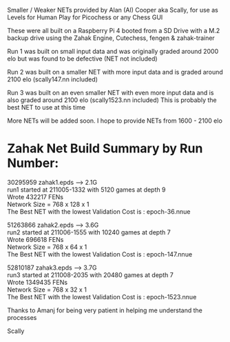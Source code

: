 Smaller / Weaker NETs provided by Alan (Al) Cooper aka Scally, for use as Levels for Human Play for Picochess or any Chess GUI
 
These were all built on a Raspberry Pi 4 booted from a SD Drive with a M.2 backup drive using the Zahak Engine, Cutechess, fengen & zahak-trainer 
 
Run 1 was built on small input data and was originally graded around 2000 elo but was found to be defective (NET not included)
 
Run 2 was built on a smaller NET with more input data and is graded around 2100 elo (scally147.nn included)
 
Run 3 was built on an even smaller NET with even more input data and is also graded around 2100 elo (scally1523.nn included)
This is probably the best NET to use at this time
 
More NETs will be added soon. I hope to provide NETs from 1600 - 2100 elo
 
Zahak Net Build Summary by Run Number:
======================================
 
30295959 zahak1.epds --> 2.1G  
run1 started at 211005-1332 with 5120 games at depth 9  
Wrote 432217 FENs  
Network Size = 768 x 128 x 1  
The Best NET with the lowest Validation Cost is : epoch-36.nnue  
  
51263866 zahak2.epds --> 3.6G  
run2 started at 211006-1555 with 10240 games at depth 7  
Wrote 696618 FENs  
Network Size = 768 x 64 x 1  
The Best NET with the lowest Validation Cost is : epoch-147.nnue  
  
52810187 zahak3.epds --> 3.7G  
run3 started at 211008-2035 with 20480 games at depth 7  
Wrote 1349435 FENs  
Network Size = 768 x 32 x 1  
The Best NET with the lowest Validation Cost is : epoch-1523.nnue  
  
  
Thanks to Amanj for being very patient in helping me understand the processes  
  
Scally  
 
